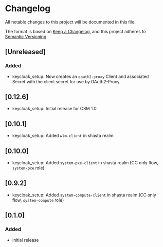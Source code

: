 # Changelog
All notable changes to this project will be documented in this file.

The format is based on [Keep a Changelog](https://keepachangelog.com/en/1.0.0/),
and this project adheres to [Semantic Versioning](https://semver.org/spec/v2.0.0.html).

## [Unreleased]
### Added
- keycloak_setup: Now creates an `oauth2-proxy` Client and associated Secret
  with the client secret for use by OAuth2-Proxy.

## [0.12.6]
- keycloak_setup: Initial release for CSM 1.0

## [0.10.1]
- keycloak_setup: Added `wlm-client` in shasta realm

## [0.10.0]
- keycloak_setup: Added `system-pxe-client` in shasta realm (CC only flow, `system-pxe` role)

## [0.9.2]
- keycloak_setup: Added `system-compute-client` in shasta realm (CC only flow, `system-compute` role)

## [0.1.0]
### Added
- Initial release
